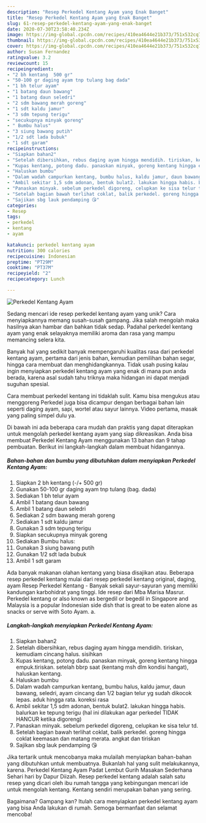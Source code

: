 ```yaml
---
description: "Resep Perkedel Kentang Ayam yang Enak Banget"
title: "Resep Perkedel Kentang Ayam yang Enak Banget"
slug: 61-resep-perkedel-kentang-ayam-yang-enak-banget
date: 2020-07-30T23:58:40.234Z
image: https://img-global.cpcdn.com/recipes/410ea4644e21b373/751x532cq70/perkedel-kentang-ayam-foto-resep-utama.jpg
thumbnail: https://img-global.cpcdn.com/recipes/410ea4644e21b373/751x532cq70/perkedel-kentang-ayam-foto-resep-utama.jpg
cover: https://img-global.cpcdn.com/recipes/410ea4644e21b373/751x532cq70/perkedel-kentang-ayam-foto-resep-utama.jpg
author: Susan Fernandez
ratingvalue: 3.2
reviewcount: 15
recipeingredient:
- "2 bh kentang  500 gr"
- "50-100 gr daging ayam tnp tulang bag dada"
- "1 bh telur ayam"
- "1 batang daun bawang"
- "1 batang daun seledri"
- "2 sdm bawang merah goreng"
- "1 sdt kaldu jamur"
- "3 sdm tepung terigu"
- "secukupnya minyak goreng"
- " Bumbu halus"
- "3 siung bawang putih"
- "1/2 sdt lada bubuk"
- "1 sdt garam"
recipeinstructions:
- "Siapkan bahan2"
- "Setelah dibersihkan, rebus daging ayam hingga mendidih. tiriskan, kemudiam cincang halus. sisihkan"
- "Kupas kentang, potong dadu. panaskan minyak, goreng kentang hingga empuk.tiriskan. setelah bbrp saat (kentang msh dlm kondisi hangat), haluskan kentang."
- "Haluskan bumbu"
- "Dalam wadah campurkan kentang, bumbu halus, kaldu jamur, daun bawang, seledri, ayam cincang dan 1/2 bagian telur yg sudah dikocok lepas. aduk hingga rata. koreksi rasa"
- "Ambil sekitar 1,5 sdm adonan, bentuk bulat2. lakukan hingga habis. balurkan ke tepung terigu (hal ini dilakukan agar perkedel TIDAK HANCUR ketika digoreng)"
- "Panaskan minyak. sebelum perkedel digoreng, celupkan ke sisa telur td."
- "Setelah bagian bawah terlihat coklat, balik perkedel. goreng hingga coklat keemasan dan matang merata. angkat dan tiriskan"
- "Sajikan sbg lauk pendamping 😘"
categories:
- Resep
tags:
- perkedel
- kentang
- ayam

katakunci: perkedel kentang ayam 
nutrition: 300 calories
recipecuisine: Indonesian
preptime: "PT29M"
cooktime: "PT37M"
recipeyield: "2"
recipecategory: Lunch

---
```



![Perkedel Kentang Ayam](https://img-global.cpcdn.com/recipes/410ea4644e21b373/751x532cq70/perkedel-kentang-ayam-foto-resep-utama.jpg)

Sedang mencari ide resep perkedel kentang ayam yang unik? Cara menyiapkannya memang susah-susah gampang. Jika salah mengolah maka hasilnya akan hambar dan bahkan tidak sedap. Padahal perkedel kentang ayam yang enak selayaknya memiliki aroma dan rasa yang mampu memancing selera kita.

Banyak hal yang sedikit banyak mempengaruhi kualitas rasa dari perkedel kentang ayam, pertama dari jenis bahan, kemudian pemilihan bahan segar, hingga cara membuat dan menghidangkannya. Tidak usah pusing kalau ingin menyiapkan perkedel kentang ayam yang enak di mana pun anda berada, karena asal sudah tahu triknya maka hidangan ini dapat menjadi suguhan spesial.

Cara membuat perkedel kentang ini tidaklah sulit. Kamu bisa mengukus atau menggoreng Perkedel juga bisa dicampur dengan berbagai bahan lain seperti daging ayam, sapi, wortel atau sayur lainnya. Video pertama, masak yang paling simpel dulu ya.


Di bawah ini ada beberapa cara mudah dan praktis yang dapat diterapkan untuk mengolah perkedel kentang ayam yang siap dikreasikan. Anda bisa membuat Perkedel Kentang Ayam menggunakan 13 bahan dan 9 tahap pembuatan. Berikut ini langkah-langkah dalam membuat hidangannya.

<!--inarticleads1-->

##### Bahan-bahan dan bumbu yang dibutuhkan dalam menyiapkan Perkedel Kentang Ayam:

1. Siapkan 2 bh kentang (-/+ 500 gr)
1. Gunakan 50-100 gr daging ayam tnp tulang (bag. dada)
1. Sediakan 1 bh telur ayam
1. Ambil 1 batang daun bawang
1. Ambil 1 batang daun seledri
1. Sediakan 2 sdm bawang merah goreng
1. Sediakan 1 sdt kaldu jamur
1. Gunakan 3 sdm tepung terigu
1. Siapkan secukupnya minyak goreng
1. Sediakan  Bumbu halus:
1. Gunakan 3 siung bawang putih
1. Gunakan 1/2 sdt lada bubuk
1. Ambil 1 sdt garam


Ada banyak makanan olahan kentang yang biasa disajikan atau. Beberapa resep perkedel kentang mulai dari resep perkedel kentang original, daging, ayam Resep Perkedel Kentang - Banyak sekali sayur-sayuran yang memiliki kandungan karbohidrat yang tinggi. Ide resep dari Mba Marisa Masrur. Perkedel kentang or also known as bergedil or begedil in Singapore and Malaysia is a popular Indonesian side dish that is great to be eaten alone as snacks or serve with Soto Ayam. a. 

<!--inarticleads2-->

##### Langkah-langkah menyiapkan Perkedel Kentang Ayam:

1. Siapkan bahan2
1. Setelah dibersihkan, rebus daging ayam hingga mendidih. tiriskan, kemudiam cincang halus. sisihkan
1. Kupas kentang, potong dadu. panaskan minyak, goreng kentang hingga empuk.tiriskan. setelah bbrp saat (kentang msh dlm kondisi hangat), haluskan kentang.
1. Haluskan bumbu
1. Dalam wadah campurkan kentang, bumbu halus, kaldu jamur, daun bawang, seledri, ayam cincang dan 1/2 bagian telur yg sudah dikocok lepas. aduk hingga rata. koreksi rasa
1. Ambil sekitar 1,5 sdm adonan, bentuk bulat2. lakukan hingga habis. balurkan ke tepung terigu (hal ini dilakukan agar perkedel TIDAK HANCUR ketika digoreng)
1. Panaskan minyak. sebelum perkedel digoreng, celupkan ke sisa telur td.
1. Setelah bagian bawah terlihat coklat, balik perkedel. goreng hingga coklat keemasan dan matang merata. angkat dan tiriskan
1. Sajikan sbg lauk pendamping 😘


Jika tertarik untuk mencobanya maka mulailah menyiapkan bahan-bahan yang dibutuhkan untuk membuatnya. Bukanlah hal yang sulit melakukannya, karena. Perkedel Kentang Ayam Padat Lembut Gurih Masakan Sederhana Sehari hari by Dapur Diizah. Resep perkedel kentang adalah salah satu resep yang dicari oleh ibu rumah tangga yang kebingungan mencari ide untuk mengolah kentang. Kentang sendiri merupakan bahan yang sering. 

Bagaimana? Gampang kan? Itulah cara menyiapkan perkedel kentang ayam yang bisa Anda lakukan di rumah. Semoga bermanfaat dan selamat mencoba!
